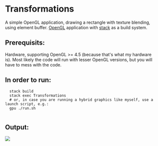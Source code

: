# Transformations

A simple OpenGL application, drawing a rectangle with texture blending, using element buffer.  [OpenGL](https://github.com/haskell-opengl) application with [stack](https://docs.haskellstack.org/en/stable/README/) as a build system.

## Prerequisits:
   Hardware, supporting OpenGL >= 4.5 (because that's what my hardware is).
   Most likely the code will run with lesser OpenGL versions, but you will
   have to mess with the code.

## In order to run:
```
  stack build
  stack exec Transformations
  # or, in case you are running a hybrid graphics like myself, use a launch script, e.g.:
  gpu ./run.sh
  
```

## Output:
![](https://raw.githubusercontent.com/madjestic/Haskell-OpenGL-Tutorial/master/Transformations/output.png)